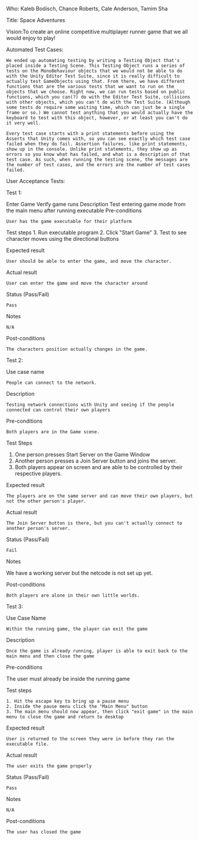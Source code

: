 Who: Kaleb Bodisch, Chance Roberts, Cale Anderson, Tamim Sha

Title: Space Adventures

Vision:To create an online competitive multiplayer runner game that we all would enjoy to play!

Automated Test Cases:

    We ended up automating testing by writing a Testing Object that's placed inside a Testing Scene. This Testing Object runs a series of tests on the MonoBehaviour objects that we would not be able to do with the Unity Editor Test Suite, since it is really difficult to actually test GameObjects using that. From there, we have different functions that are the various tests that we want to run on the objects that we choose. Right now, we can run tests based on public functions, which you can(?) do with the Editor Test Suite, collisions with other objects, which you can't do with the Test Suite. (Although some tests do require some waiting time, which can just be a single frame or so.) We cannot test anything that you would actually have the keyboard to test with this object, however, or at least you can't do it very well.
    
    Every test case starts with a print statements before using the Asserts that Unity comes with, so you can see exactly which test case failed when they do fail. Assertion failures, like print statements, show up in the console. Unlike print statements, they show up as errors so you know what has failed, and what is a description of that test case. As such, when running the testing scene, the messages are the number of test cases, and the errors are the number of test cases failed.

User Acceptance Tests:

Test 1:

Enter Game
    Verify game runs
Description
    Test entering game mode from the main menu after running executable
Pre-conditions

    User has the game executable for their platform
Test steps
    1. Run executable program
    2. Click "Start Game"
    3. Test to see character moves using the directional buttons

Expected result

    User should be able to enter the game, and move the character.

Actual result

    User can enter the game and move the character around

Status (Pass/Fail)

    Pass

Notes

    N/A

Post-conditions

    The characters position actually changes in the game.
   
Test 2:

Use case name

    People can connect to the network.

Description

    Testing network connections with Unity and seeing if the people connected can control their own players

Pre-conditions

    Both players are in the Game scene.

Test Steps
 1. One person presses Start Server on the Game Window
 2. Another person presses a Join Server button and joins the server.
 3. Both players appear on screen and are able to be controlled by their respective players.

Expected result

    The players are on the same server and can move their own players, but not the other person's player.

Actual result

    The Join Server button is there, but you can't actually connect to another person's server.

Status (Pass/Fail)

    Fail

Notes

We have a working server but the netcode is not set up yet.

Post-conditions

    Both players are alone in their own little worlds.
 
 Test 3:
 
 Use Case Name
 
    Within the running game, the player can exit the game

Description

    Once the game is already running, player is able to exit back to the main menu and then close the game

Pre-conditions
   
   The user must already be inside the running game

Test steps

    1. Hit the escape key to bring up a pause menu
    2. Inside the pause menu click the "Main Menu" button
    3. The main menu should now appear, then click "exit game" in the main menu to close the game and return to desktop
Expected result

    User is returned to the screen they were in before they ran the executable file.
Actual result

    The user exits the game properly

Status (Pass/Fail)

    Pass
Notes

    N/A
Post-conditions

    The user has closed the game
    

